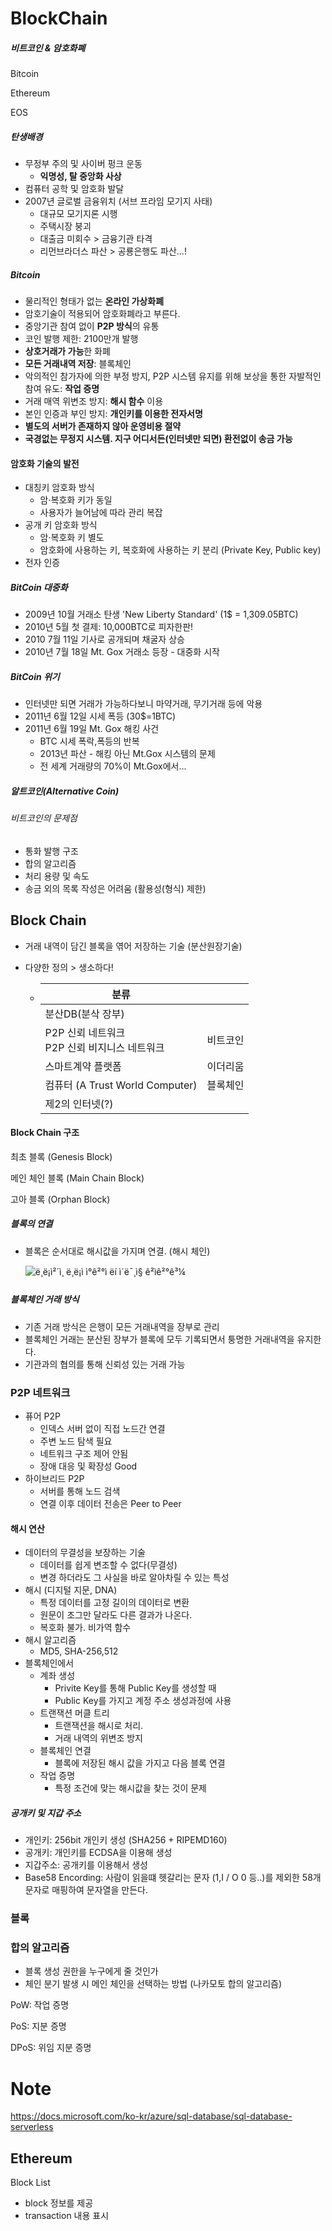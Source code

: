 # BlockChain

##### 비트코인 & 암호화폐

Bitcoin

Ethereum

EOS



##### 탄생배경

* 무정부 주의 및 사이버 펑크 운동
  * **익명성, 탈 중앙화 사상**
* 컴퓨터 공학 및 암호화 발달
* 2007년 글로벌 금융위치 (서브 프라임 모기지 사태)
  * 대규모 모기지론 시행
  * 주택시장 붕괴
  * 대출금 미회수 > 금융기관 타격
  * 리먼브라더스 파산 > 공룡은행도 파산...!



##### Bitcoin

* 물리적인 형태가 없는 **온라인 가상화폐**
* 암호기술이 적용되어 암호화폐라고 부른다.
* 중앙기관 참여 없이 **P2P 방식**의 유통
* 코인 발행 제한: 2100만개 발행
* **상호거래가 가능**한 화폐
* **모든 거래내역 저장**: 블록체인
* 악의적인 참가자에 의한 부정 방지, P2P 시스템 유지를 위해 보상을 통한 자발적인 참여 유도: **작업 증명**
* 거래 매역 위변조 방지: **해시 함수** 이용
* 본인 인증과 부인 방지: **개인키를 이용한 전자서명**
* **별도의 서버가 존재하지 않아 운영비용 절약**
* **국경없는 무정지 시스템. 지구 어디서든(인터넷만 되면) 환전없이 송금 가능**



#### 암호화 기술의 발전

* 대칭키 암호화 방식
  * 암·복호화 키가 동일
  * 사용자가 늘어남에 따라 관리 복잡
* 공개 키 암호화 방식
  * 암·복호화 키 별도
  * 암호화에 사용하는 키, 복호화에 사용하는 키 분리 (Private Key, Public key)
* 전자 인증



##### BitCoin 대중화

* 2009년 10월 거래소 탄생 'New Liberty Standard' (1$ = 1,309.05BTC)
* 2010년 5월 첫 결제: 10,000BTC로 피자한판!
* 2010 7월 11일 기사로 공개되며 채굴자 상승
* 2010년 7월 18일 Mt. Gox 거래소 등장 - 대중화 시작



##### BitCoin 위기

* 인터넷만 되면 거래가 가능하다보니 마약거래, 무기거래 등에 악용
* 2011년 6월 12일 시세 폭등 (30$=1BTC)
* 2011년 6월 19일 Mt. Gox 해킹 사건
  * BTC 시세 폭락,폭등의 반복
  * 2013년 파산 - 해킹 아닌 Mt.Gox 시스템의 문제
  * 전 세계 거래량의 70%이 Mt.Gox에서...



##### 알트코인(Alternative Coin)



###### 비트코인의 문제점

* 통화 발행 구조
* 합의 알고리즘
* 처리 용량 및 속도
* 송금 외의 목록 작성은 어려움 (활용성(형식) 제한)



## Block Chain

* 거래 내역이 담긴 블록을 엮어 저장하는 기술 (분산원장기술)

* 다양한 정의 > 생소하다!

  * | 분류                                              |          |
    | ------------------------------------------------- | -------- |
    | 분산DB(분삭 장부)                                 |          |
    | P2P 신뢰 네트워크<br />P2P 신뢰 비지니스 네트워크 | 비트코인 |
    | 스마트계약 플랫폼                                 | 이더리움 |
    | 컴퓨터 (A Trust World Computer)                   | 블록체인 |
    | 제2의 인터넷(?)                                   |          |



#### Block Chain 구조

최초 블록 (Genesis Block)

메인 체인 블록 (Main Chain Block)

고아 블록 (Orphan Block)



##### 블록의 연결

* 블록은 순서대로 해시값을 가지며 연결. (해시 체인)

  ![ë¸ë¡ì²´ì¸ ë¸ë¡ì ì°ê²°ì ëí ì´ë¯¸ì§ ê²ìê²°ê³¼](http://d2.naver.com/content/images/2015/12/helloworld-201512-1502-3.png)

##### 블록체인 거래 방식

* 기존 거래 방식은 은행이 모든 거래내역을 장부로 관리
* 블록체인 거래는 분산된 장부가 블록에 모두 기록되면서 퉁명한 거래내역을 유지한다.
* 기관과의 협의를 통해 신뢰성 있는 거래 가능







### P2P 네트워크

* 퓨어 P2P
  * 인덱스 서버 없이 직접 노드간 연결	
  * 주변 노드 탐색 필요
  * 네트워크 구조 제어 안됨
  * 장애 대응 및 확장성 Good
* 하이브리드 P2P
  * 서버를 통해 노드 검색
  * 연결 이후 데이터 전송은 Peer to Peer



#### 해시 연산

* 데이터의 무결성을 보장하는 기술
  * 데이터를 쉽게 변조할 수 없다(무결성)
  * 변경 하더라도 그 사실을 바로 알아차릴 수 있는 특성
* 해시 (디지털 지문, DNA)
  * 특정 데이터를 고정 길이의 데이터로 변환
  * 원문이 조그만 달라도 다른 결과가 나온다.
  * 복호화 불가. 비가역 함수
* 해시 알고리즘
  * MD5, SHA-256,512
* 블록체인에서
  * 계좌 생성
    * Privite Key를 통해 Public Key를 생성할 때
    * Public Key를 가지고 계정 주소 생성과정에 사용
  * 트랜잭션 머클 트리
    * 트랜잭션을 해시로 처리.
    * 거래 내역의 위변조 방지
  * 블록체인 연결
    * 블록에 저장된 해시 값을 가지고 다음 블록 연결
  * 작업 증명
    * 특정 조건에 맞는 해시값을 찾는 것이 문제

##### 공개키 및 지갑 주소

* 개인키: 256bit 개인키 생성 (SHA256 + RIPEMD160)
* 공개키: 개인키를 ECDSA을 이용해 생성
* 지갑주소: 공개키를 이용해서 생성
* Base58 Encording: 사람이 읽을떄 헷갈리는 문자 (1,I / O 0 등..)를 제외한 58개 문자로 매핑하여 문자열을 만든다.





### 블록



### 합의 알고리즘

* 블록 생성 권한을 누구에게 줄 것인가
* 체인 분기 발생 시 메인 체인을 선택하는 방법 (나카모토 합의 알고리즘)

PoW: 작업 증명

PoS: 지분 증명

DPoS: 위임 지분 증명





# Note

https://docs.microsoft.com/ko-kr/azure/sql-database/sql-database-serverless







## Ethereum

Block List

* block 정보를 제공
* transaction 내용 표시